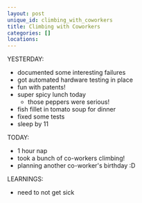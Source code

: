 ```yaml
---
layout: post
unique_id: climbing_with_coworkers
title: Climbing with Coworkers
categories: []
locations: 
---
```


YESTERDAY:
* documented some interesting failures
* got automated hardware testing in place
* fun with patents!
* super spicy lunch today
  * those peppers were serious!
* fish fillet in tomato soup for dinner
* fixed some tests
* sleep by 11

TODAY:
* 1 hour nap
* took a bunch of co-workers climbing!
* planning another co-worker's birthday :D

LEARNINGS:
* need to not get sick
